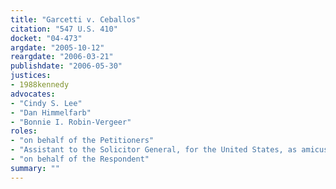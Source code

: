 ```yaml
---
title: "Garcetti v. Ceballos"
citation: "547 U.S. 410"
docket: "04-473"
argdate: "2005-10-12"
reargdate: "2006-03-21"
publishdate: "2006-05-30"
justices:
- 1988kennedy
advocates:
- "Cindy S. Lee"
- "Dan Himmelfarb"
- "Bonnie I. Robin-Vergeer"
roles:
- "on behalf of the Petitioners"
- "Assistant to the Solicitor General, for the United States, as amicus curiae, supporting the Petitioners"
- "on behalf of the Respondent"
summary: ""
---
```


